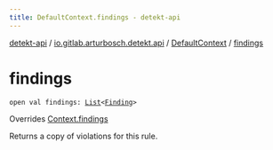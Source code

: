 ```yaml
---
title: DefaultContext.findings - detekt-api
---
```


[detekt-api](../../index.html) / [io.gitlab.arturbosch.detekt.api](../index.html) / [DefaultContext](index.html) / [findings](./findings.html)

# findings

`open val findings: `[`List`](https://kotlinlang.org/api/latest/jvm/stdlib/kotlin.collections/-list/index.html)`<`[`Finding`](../-finding/index.html)`>`

Overrides [Context.findings](../-context/findings.html)

Returns a copy of violations for this rule.

